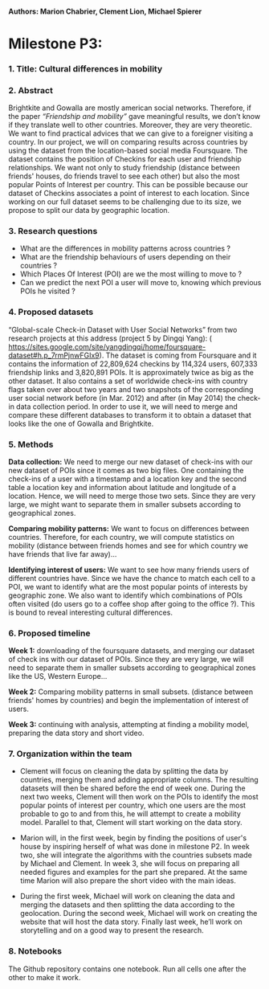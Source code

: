 #### Authors: Marion Chabrier, Clement Lion, Michael Spierer

# Milestone P3:

### 1. Title: Cultural differences in mobility

### 2. Abstract
Brightkite and Gowalla are mostly american social networks. Therefore, if the paper *“Friendship and mobility”* gave meaningful results, we don’t know if they translate well to other countries. Moreover, they are very theoretic. We want to find practical advices that we can give to a foreigner visiting a country. In our project, we will on comparing results across countries by using the dataset from the location-based social media Foursquare. The dataset contains the position of Checkins for each user and friendship relationships. We want not only to study friendship (distance between friends' houses, do friends travel to see each other) but also the most popular Points of Interest per country. This can be possible because our dataset of Checkins associates a point of interest to each location. Since working on our full dataset seems to be challenging due to its size, we propose to split our data by geographic location.

### 3. Research questions

* What are the differences in mobility patterns across countries ?
* What are the friendship behaviours of users depending on their countries ?
* Which Places Of Interest (POI) are we the most willing to move to ?
* Can we predict the next POI a user will move to, knowing which previous POIs he visited ?


### 4. Proposed datasets

“Global-scale Check-in Dataset with User Social Networks” from two research projects at this address (project 5 by Dingqi Yang): ( https://sites.google.com/site/yangdingqi/home/foursquare-dataset#h.p_7rmPjnwFGIx9). The dataset is coming from Foursquare and it contains the information of 22,809,624 checkins by 114,324 users, 607,333 friendship links and 3,820,891 POIs. It is approximately twice as big as the other dataset. It also contains a set of worldwide check-ins with country flags taken over about two years and two snapshots of the corresponding user social network before (in Mar. 2012) and after (in May 2014) the check-in data collection period. In order to use it, we will need to merge and compare these different databases to transform it to obtain a dataset that looks like the one of Gowalla and Brightkite.

### 5. Methods

**Data collection:**  We need to merge our new dataset of check-ins with our new dataset of POIs since it comes as two big files. One containing the check-ins of a user with a timestamp and a location key and the second table a location key and information about latitude and longitude of a location. Hence, we will need to merge those two sets. Since they are very large, we might want to separate them in smaller subsets according to geographical zones.

**Comparing mobility patterns:** We want to focus on differences between countries. Therefore, for each country, we will compute statistics on mobility (distance between friends homes and see for which country we have friends that live far away)...

**Identifying interest of users:** We want to see how many friends users of different countries have. Since we have the chance to match each cell to a POI, we want to identify what are the most popular points of interests by geographic zone. We also want to identify which combinations of POIs often visited (do users go to a coffee shop after going to the office ?). This is bound to reveal interesting cultural differences.


### 6. Proposed timeline


**Week 1:**  downloading of the foursquare datasets, and merging our dataset of check ins with our dataset of POIs. Since they are very large, we will need to separate them in smaller subsets according to geographical zones like the US, Western Europe...

**Week 2:** Comparing mobility patterns in small subsets. (distance between friends' homes by countries) and begin the implementation of interest of users.


**Week 3:** continuing with analysis, attempting at finding a mobility model, preparing the data story and short video.


### 7. Organization within the team

* Clement will focus on cleaning the data by splitting the data by countries, merging them and adding appropriate columns. The resulting datasets will then be shared before the end of week one. During the next two weeks, Clement will then work on the POIs to identify the most popular points of interest per country, which one users are the most probable to go to and from this, he will attempt to create a mobility model. Parallel to that, Clement will start working on the data story.

* Marion will, in the first week, begin by finding the positions of user's house by inspiring herself of what was done in milestone P2. In week two, she will integrate the algorithms with the countries subsets made by Michael and Clement. In week 3, she will focus on preparing all needed figures and examples for the part she prepared. At the same time Marion will also prepare the short video with the main ideas.

* During the first week, Michael will work on cleaning the data and merging the datasets and then splitting the data according to the geolocation. During the second week, Michael will work on creating the website that will host the data story. Finally last week, he’ll work on storytelling and on a good way to present the research.     


### 8. Notebooks

The Github repository contains one notebook. Run all cells one after the other to make it work.



